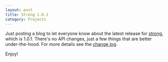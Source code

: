 ```yaml
---
layout: post
title: Strong 1.0.1
category: Projects
---
```


Just posting a blog to let everyone know about the latest release for [strong](http://github.com/BlackBulletIV/strong), which is 1.0.1. There's no API changes, just a few things that are better under-the-hood. For more details see the [change log](https://github.com/BlackBulletIV/strong/wiki/Changelog).

Enjoy!
